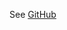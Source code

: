 See [GitHub](https://github.com/TheThingsNetwork/docs/blob/master/technical_information/network_specifications/docs/router.md) 